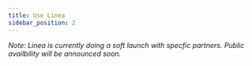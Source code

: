 ```yaml
---
title: Use Linea
sidebar_position: 2
---
```


 _Note: Linea is currently doing a soft launch with specfic partners. Public availbility will be announced soon._


<!-- Linea is meant to be fully compatible with Ethereum, full stop. There are already a lot of dapps that have deployed to the network—and if there's one that hasn't deployed (for example, yours 👀) we're here to help you get it there.

This section should walk you through everything you need to get started:

1. [Set up your wallet](./set-up-your-wallet.mdx)
2. [Bridge some funds](./bridges-of-linea/index.mdx)
3. [Deploy your first contract](./../build-on-linea/quickstart/)
4. [Get funds from a faucet](./fund.md)
5. [Send a transaction](./transact.md)

If you run into a problem, step on over to the [Linea Support page](https://support.linea.build/hc/en-us) and let us know. -->
